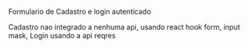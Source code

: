 Formulario de Cadastro e login autenticado

Cadastro nao integrado a nenhuma api, usando react hook form, input mask, 
Login usando a api reqres
